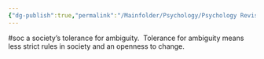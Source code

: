 ```yaml
---
{"dg-publish":true,"permalink":"/Mainfolder/Psychology/Psychology Revision/Concepts/Uncertainty avoidance index/"}
---
```


#soc 
a society’s tolerance for ambiguity.  Tolerance for ambiguity means less strict rules in society and an openness to change.